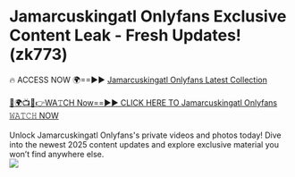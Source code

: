 # Jamarcuskingatl Onlyfans Exclusive Content Leak - Fresh Updates! (zk773)

🔥 ACCESS NOW 🌍==►► <a href="https://tinyurl.com/kvy9nzfs" rel="nofollow">Jamarcuskingatl Onlyfans Latest Collection</a>
<br><br>
[🔴🌍📺📱👉WA𝚃CH Now==►► CLICK HERE TO Jamarcuskingatl Onlyfans 𝚆𝙰𝚃𝙲𝙷 NOW](https://tinyurl.com/kvy9nzfs)
<br><br>
Unlock Jamarcuskingatl Onlyfans's private videos and photos today! Dive into the newest 2025 content updates and explore exclusive material you won’t find anywhere else.
<br>
<a href="https://tinyurl.com/kvy9nzfs" rel="nofollow" data-target="animated-image.originalLink"><img src="https://camo.githubusercontent.com/8a4f000d20f83aca3bf7ec5f350d767afa0574a8a352519fd8cfa583a6f93a33/68747470733a2f2f692e696d6775722e636f6d2f644a486b345a712e676966" data-canonical-src="https://i.imgur.com/dJHk4Zq.gif" style="max-width: 100%; display: inline-block;" data-target="animated-image.originalImage"></a>
<br>
